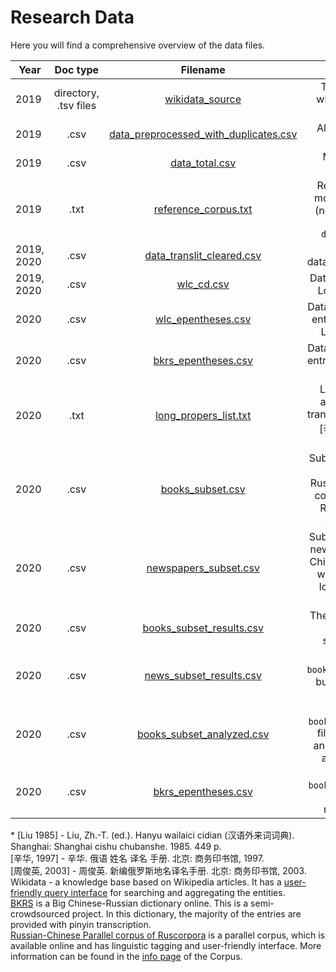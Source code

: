 # Research Data

Here you will find a comprehensive overview of the data files.

|Year | Doc type | Filename | Description  |
| --- | :-------------: |:-------------:| :-----:|
| 2019 | directory, .tsv files     | [wikidata_source](wikidata_source) | Tables in .tsv format, which are downloaded from Wikidata |
| 2019 | .csv | [data_preprocessed_with_duplicates.csv](data_preprocessed_with_duplicates.csv)      | All data from Wikidata, cleared from noise |
| 2019 | .csv | [data_total.csv](data_total.csv)      | Main dataset for the statistic analysis |
| 2019 | .txt | [reference_corpus.txt](reference_corpus.txt)      | Reference corpus of 5 modern Chinese novels (necessary for N-gram analysis in `dataset_study.ipynb`  |
| 2019, 2020 | .csv | [data_translit_cleared.csv](data_translit_cleared.csv)      | Subset of Wikidata dataset with transcriptions |
| 2019, 2020 | .csv | [wlc_cd.csv](wlc_cd.csv)      | Dataset from the Chinese Loanword Dictionary*  |
| 2020 | .csv | [wlc_epentheses.csv](wlc_epentheses.csv)  | Dataset with all epenthetic entries from the Chinese Loanword Dictionary |
| 2020 | .csv | [bkrs_epentheses.csv](bkrs_epentheses.csv)  | Dataset with all epenthetic entries from the Wikidata* + BKRS* subset |
| 2020 | .txt | [long_propers_list.txt](long_propers_list.txt) | List of proper names, aggregated from two transliteration guidelines - [辛华, 1997], [周俊英, 2003]* |
| 2020 | .csv | [books_subset.csv](books_subset.csv)  | Subset of sentences from fiction literature in Russian-Chinese parallel corpus*, which contain Russian loanwords in Chinese sentences |
| 2020 | .csv | [newspapers_subset.csv](newspapers_subset.csv)  | Subset of sentences from news articles in Russian-Chinese parallel corpus*, which contain Russian loanwords in Chinese sentences |
| 2020 | .csv | [books_subset_results.csv](books_subset_results.csv)  | The `books_subset.csv` file with the result of segmentators' work |
| 2020 | .csv | [news_subset_results.csv](news_subset_results.csv)  | Analogous to `books_subset_results.csv`, but on the newspapers subset |
| 2020 | .csv | [books_subset_analyzed.csv](books_subset_analyzed.csv)  | The `books_subset_results.csv` file, manually checked and cleared from wrong and irrelevant words  |
| 2020 | .csv | [bkrs_epentheses.csv](bkrs_epentheses.csv)  | Analogous to `books_subset_results.csv` file, but on the newspapers subset |


\* [Liu 1985] - Liu, Zh.-T. (ed.). Hanyu wailaici cidian (汉语外来词词典). Shanghai: Shanghai cishu chubanshe. 1985. 449 p.  
  [辛华, 1997] - 辛华. 俄语 姓名 译名 手册. 北京: 商务印书馆, 1997.  
  [周俊英, 2003] - 周俊英. 新编俄罗斯地名译名手册. 北京: 商务印书馆, 2003.  
  Wikidata - a knowledge base based on Wikipedia articles. It has a [user-friendly query interface](https://query.wikidata.org/) for searching and aggregating the entities.  
  [BKRS](https://bkrs.info/) is a Big Chinese-Russian dictionary online. This is a semi-crowdsourced project. In this dictionary, the majority of the entries are provided with pinyin transcription.  
  [Russian-Chinese Parallel corpus of Ruscorpora](https://linghub.ru/rnc_parallel_chinese/search) is a parallel corpus, which is available online and has linguistic tagging and user-friendly interface. More information can be found in the [info page](https://ruzhcorp.github.io/) of the Corpus.
